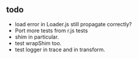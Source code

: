 ## todo

* load error in Loader.js still propagate correctly?
* Port more tests from r.js tests
* shim in particular.
* test wrapShim too.
* test logger in trace and in transform.
